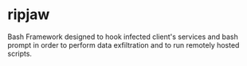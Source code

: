 # ripjaw
Bash Framework designed to hook infected client's services and bash prompt in order to perform data exfiltration and to run remotely hosted scripts.
